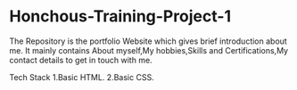 # Honchous-Training-Project-1


The Repository is the portfolio Website which gives brief introduction about me.
It mainly contains About myself,My hobbies,Skills and Certifications,My contact details to get in touch with me.

Tech Stack
1.Basic HTML.
2.Basic CSS.
